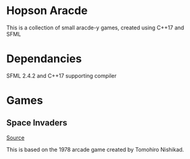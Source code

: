 # Hopson Aracde

This is a collection of small aracde-y games, created using C++17 and SFML

# Dependancies

SFML 2.4.2 and C++17 supporting compiler

# Games

## Space Invaders

[Source](https://github.com/Hopson97/Hopson-Arcade/tree/master/Source/SpaceInvaders)

This is based on the 1978 arcade game created by Tomohiro Nishikad.